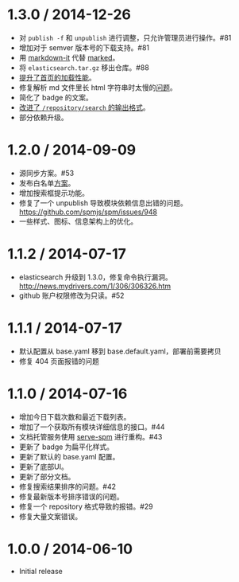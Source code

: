 1.3.0 / 2014-12-26
==================

* 对 `publish -f` 和 `unpublish` 进行调整，只允许管理员进行操作。#81
* 增加对于 semver 版本号的下载支持。#81
* 用 [markdown-it](https://github.com/markdown-it/markdown-it) 代替 [marked](https://github.com/chjj/marked/)。
* 将 `elasticsearch.tar.gz` 移出仓库。#88
* [提升了首页的加载性能](https://github.com/spmjs/spmjs.io/commit/573d7d39dc32ae1d7cfcfc2aff872e8220e0f436)。
* 修复解析 md 文件里长 html 字符串时太慢的[问题](https://github.com/spmjs/spm/issues/1067)。
* 简化了 badge 的文案。
* [改进了 `/repository/search` 的输出格式](https://github.com/spmjs/spmjs.io/commit/7d91382dd6696e98c21f4e9713f6272bc5d9506d)。
* 部分依赖升级。

1.2.0 / 2014-09-09
==================

* 源同步方案。#53
* 发布白名单[方案](https://github.com/spmjs/spmjs.io/commit/3a16e98a70b3b642344eb99a0df8b6eb896b1afe)。
* 增加搜索框提示功能。
* 修复了一个 unpublish 导致模块依赖信息出错的问题。https://github.com/spmjs/spm/issues/948
* 一些样式、图标、信息架构上的优化。

1.1.2 / 2014-07-17
==================

* elasticsearch 升级到 1.3.0，修复命令执行漏洞。http://news.mydrivers.com/1/306/306326.htm
* github 账户权限修改为只读。#52

1.1.1 / 2014-07-17
==================

* 默认配置从 base.yaml 移到 base.default.yaml，部署前需要拷贝
* 修复 404 页面报错的问题

1.1.0 / 2014-07-16
==================

  * 增加今日下载次数和最近下载列表。
  * 增加了一个获取所有模块详细信息的接口。#44
  * 文档托管服务使用 [serve-spm](https://github.com/spmjs/serve-spm) 进行重构。#43
  * 更新了 badge 为扁平化样式。
  * 更新了默认的 base.yaml 配置。
  * 更新了底部UI。
  * 更新了部分文档。
  * 修复搜索结果排序的问题。#42
  * 修复最新版本号排序错误的问题。
  * 修复一个 repository 格式导致的报错。#29
  * 修复大量文案错误。

1.0.0 / 2014-06-10
==================

  * Initial release

